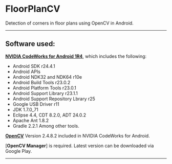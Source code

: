 # FloorPlanCV
Detection of corners in floor plans using OpenCV in Android.

-----
## Software used:
[**NVIDIA CodeWorks for Android 1R4**](https://developer.nvidia.com/codeworks-android), which includes the following:
- Android SDK r24.4.1
- Android APIs
- Android NDK32 and NDK64 r10e
- Android Build Tools r23.0.2
- Android Platform Tools r23.0.1
- Android Support Library r23.1.1
- Android Support Repository Lbrary r25
- Google USB Driver r11
- JDK 1.7.0_71
- Eclipse 4.4, CDT 8.2.0, ADT 24.0.2
- Apache Ant 1.8.2
- Gradle 2.2.1
Among other tools.

[**OpenCV**](http://opencv.org/) Version 2.4.8.2 included in NVIDIA CodeWorks for Android.

[**OpenCV Manager**] is required. Latest version can be downloaded via Google Play.

-----
